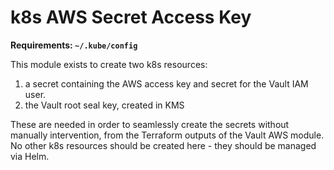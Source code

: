 # k8s AWS Secret Access Key

**Requirements: `~/.kube/config`**

This module exists to create two k8s resources:
1. a secret containing the AWS access key and secret for the Vault IAM user.
2. the Vault root seal key, created in KMS

 These are needed in order to seamlessly create the secrets without manually intervention, from the Terraform outputs of the Vault AWS module. No other k8s resources should be created here - they should be managed via Helm.
